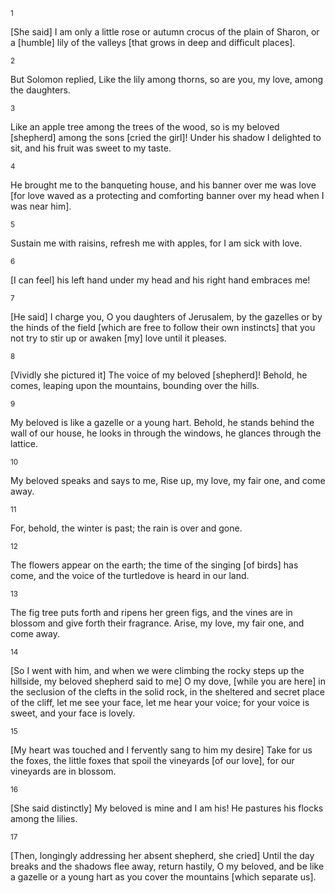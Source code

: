 <sup>1</sup> 

[She said] I am only a little rose or autumn crocus of the plain of Sharon, or a [humble] lily of the valleys [that grows in deep and difficult places]. 

<sup>2</sup> 

But Solomon replied, Like the lily among thorns, so are you, my love, among the daughters. 

<sup>3</sup> 

Like an apple tree among the trees of the wood, so is my beloved [shepherd] among the sons [cried the girl]! Under his shadow I delighted to sit, and his fruit was sweet to my taste. 

<sup>4</sup> 

He brought me to the banqueting house, and his banner over me was love [for love waved as a protecting and comforting banner over my head when I was near him]. 

<sup>5</sup> 

Sustain me with raisins, refresh me with apples, for I am sick with love. 

<sup>6</sup> 

[I can feel] his left hand under my head and his right hand embraces me! 

<sup>7</sup> 

[He said] I charge you, O you daughters of Jerusalem, by the gazelles or by the hinds of the field [which are free to follow their own instincts] that you not try to stir up or awaken [my] love until it pleases. 

<sup>8</sup> 

[Vividly she pictured it] The voice of my beloved [shepherd]! Behold, he comes, leaping upon the mountains, bounding over the hills. 

<sup>9</sup> 

My beloved is like a gazelle or a young hart. Behold, he stands behind the wall of our house, he looks in through the windows, he glances through the lattice. 

<sup>10</sup> 

My beloved speaks and says to me, Rise up, my love, my fair one, and come away. 

<sup>11</sup> 

For, behold, the winter is past; the rain is over and gone. 

<sup>12</sup> 

The flowers appear on the earth; the time of the singing [of birds] has come, and the voice of the turtledove is heard in our land. 

<sup>13</sup> 

The fig tree puts forth and ripens her green figs, and the vines are in blossom and give forth their fragrance. Arise, my love, my fair one, and come away. 

<sup>14</sup> 

[So I went with him, and when we were climbing the rocky steps up the hillside, my beloved shepherd said to me] O my dove, [while you are here] in the seclusion of the clefts in the solid rock, in the sheltered and secret place of the cliff, let me see your face, let me hear your voice; for your voice is sweet, and your face is lovely. 

<sup>15</sup> 

[My heart was touched and I fervently sang to him my desire] Take for us the foxes, the little foxes that spoil the vineyards [of our love], for our vineyards are in blossom. 

<sup>16</sup> 

[She said distinctly] My beloved is mine and I am his! He pastures his flocks among the lilies. 

<sup>17</sup> 

[Then, longingly addressing her absent shepherd, she cried] Until the day breaks and the shadows flee away, return hastily, O my beloved, and be like a gazelle or a young hart as you cover the mountains [which separate us].